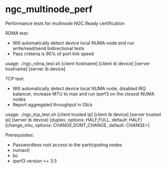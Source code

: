 # ngc_multinode_perf
Performance tests for multinode NGC.Ready certification

RDMA test:
* Will automatically detect device local NUMA node and run write/read/send bidirectional tests
* Pass creteria is 90% of port link speed

usage: ./ngc_rdma_test.sh [client hostname] [client ib device] [server hostname] [server ib device]
  
TCP test:
* Will automatically detect device local NUMA node, disabled IRQ balancer, increase MTU to max and run iperf3 on the closest NUMA nodes 
* Report aggregated throughput in Gb/s

usage: ./ngc_tcp_test.sh [client trusted ip] [client ib device] [server trusted ip] [server ib device] [duplex, options: HALF,FULL, default: HALF] [change_mtu, options: CHANGE,DONT_CHANGE, default: CHANGE>]  

Prerequisites:
* Passwordless root access to the participating nodes
* numactl
* bc
* iperf3 version >= 3.5



  
  
